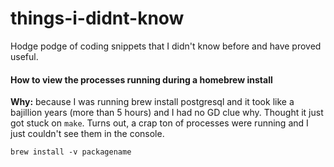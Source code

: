 # things-i-didnt-know
Hodge podge of coding snippets that I didn't know before and have proved useful.

#### How to view the processes running during a homebrew install 
**Why:** because I was running brew install postgresql and it took like a bajillion years (more than 5 hours) and I had no GD clue why. Thought it just got stuck on `make`. Turns out, a crap ton of processes were running and I just couldn't see them in the console.

```
brew install -v packagename
```
